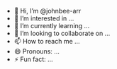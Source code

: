 - 👋 Hi, I’m @johnbee-arr
- 👀 I’m interested in ...
- 🌱 I’m currently learning ...
- 💞️ I’m looking to collaborate on ...
- 📫 How to reach me ...
- 😄 Pronouns: ...
- ⚡ Fun fact: ...

<!---
johnbee-arr/johnbee-arr is a ✨ special ✨ repository because its `README.md` (this file) appears on your GitHub profile.
You can click the Preview link to take a look at your changes.
--->
